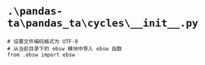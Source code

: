 # `.\pandas-ta\pandas_ta\cycles\__init__.py`

```
# 设置文件编码格式为 UTF-8
# 从当前目录下的 ebsw 模块中导入 ebsw 函数
from .ebsw import ebsw
```